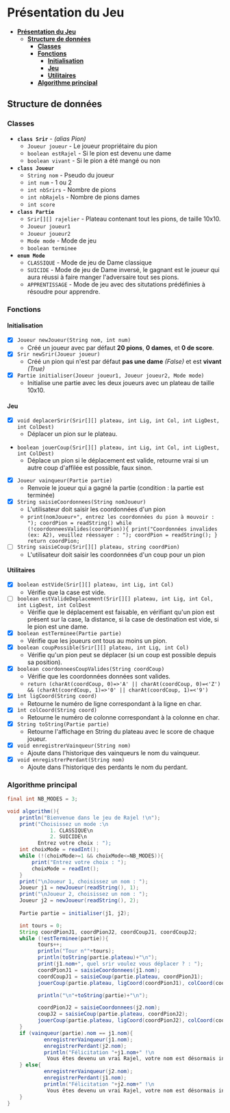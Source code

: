 # **Présentation du Jeu**

- [**Présentation du Jeu**](#présentation-du-jeu)
  - [**Structure de données**](#structure-de-données)
    - [**Classes**](#classes)
    - [**Fonctions**](#fonctions)
      - [**Initialisation**](#initialisation)
      - [**Jeu**](#jeu)
      - [**Utilitaires**](#utilitaires)
    - [**Algorithme principal**](#algorithme-principal)


## **Structure de données**

### **Classes**

- **`class Srir`** - *(alias Pion)*
    - `Joueur joueur` - Le joueur propriétaire du pion
    - `boolean estRajel` - Si le pion est devenu une dame
    - `boolean vivant` - Si le pion a été mangé ou non
- **`class Joueur`**
    - `String nom` - Pseudo du joueur
    - `int num` - 1 ou 2
    - `int nbSrirs` - Nombre de pions
    - `int nbRajels` - Nombre de pions dames
    - `int score` 
- **`class Partie`**
    - `Srir[][] rajelier` - Plateau contenant tout les pions, de taille 10x10.
    - `Joueur joueur1`
    - `Joueur joueur2`
    - `Mode mode` - Mode de jeu
    - `boolean terminee`
- **`enum Mode`**
  - `CLASSIQUE` - Mode de jeu de Dame classique
  - `SUICIDE` - Mode de jeu de Dame inversé, le gagnant est le joueur qui aura réussi à faire manger l'adversaire tout ses pions.
  - `APPRENTISSAGE` - Mode de jeu avec des situtations prédéfinies à résoudre pour apprendre.

### **Fonctions**

#### **Initialisation**
- [x] `Joueur newJoueur(String nom, int num)`
  - Créé un joueur avec par défaut **20 pions**, **0 dames**, et **0 de score**.
- [x] `Srir newSrir(Joueur joueur)`
  - Créé un pion qui n'est par défaut **pas une dame** *(False)* et est **vivant** *(True)*
- [x] `Partie initialiser(Joueur joueur1, Joueur joueur2, Mode mode)`
  - Initialise une partie avec les deux joueurs avec un plateau de taille 10x10.

#### **Jeu**
- [x] `void deplacerSrir(Srir[][] plateau, int Lig, int Col, int LigDest, int ColDest)`
  - Déplacer un pion sur le plateau.
- `boolean jouerCoup(Srir[][] plateau, int Lig, int Col, int LigDest, int ColDest)`
  - Déplace un pion si le déplacement est valide, retourne vrai si un autre coup d'affilée est possible, faux sinon.
- [x] `Joueur vainqueur(Partie partie)`
  - Renvoie le joueur qui a gagné la partie (condition : la partie est terminée)
- [x] `String saisieCoordonnees(String nomJoueur)`
  - L'utilisateur doit saisir les coordonnées d'un pion
  - `print(nomJoueur+", entrez les coordonnées du pion à mouvoir : ");
    coordPion = readString()
          while (!coordonneesValides(coordPion)){
                print("Coordonnées invalides (ex: A2), veuillez réessayer : ");
                coordPion = readString();
          }
          return coordPion;`
- [ ] `String saisieCoup(Srir[][] plateau, string coordPion)`
  - L'utilisateur doit saisir les coordonnées d'un coup pour un pion

#### **Utilitaires**
- [x] `boolean estVide(Srir[][] plateau, int Lig, int Col)`
  - Vérifie que la case est vide.
- [ ] `boolean estValideDeplacement(Srir[][] plateau, int Lig, int Col, int LigDest, int ColDest`
  - Vérifie que le déplacement est faisable, en vérifiant qu'un pion est présent sur la case, la distance, si la case de destination est vide, si le pion est une dame.
- [x] `boolean estTerminee(Partie partie)`
  - Vérifie que les joueurs ont tous au moins un pion.
- [x] `boolean coupPossible(Srir[][] plateau, int Lig, int Col)`
  - Vérifie qu'un pion peut se déplacer (si un coup est possible depuis sa position). 
- [x] `boolean coordonneesCoupValides(String coordCoup)`
  - Vérifie que les coordonnées données sont valides.
  - `return (charAt(coordCoup, 0)=>'A' || charAt(coordCoup, 0)=<'Z') && (charAt(coordCoup, 1)=>'0' || charAt(coordCoup, 1)=<'9')` 
- [x] `ìnt ligCoord(String coord)`
  - Retourne le numéro de ligne correspondant à la ligne en char.
- [x] `ìnt colCoord(String coord)`
  - Retourne le numéro de colonne correspondant à la colonne en char.
- [x] `String toString(Partie partie)`
  - Retourne l'affichage en String du plateau avec le score de chaque joueur.
- [x] `void enregistrerVainqueur(String nom)`
  - Ajoute dans l'historique des vainqueurs le nom du vainqueur.
- [x] `void enregistrerPerdant(String nom)`
  - Ajoute dans l'historique des perdants le nom du perdant.

### **Algorithme principal**

```java
final int NB_MODES = 3;

void algorithm(){
    println("Bienvenue dans le jeu de Rajel !\n");
    print("Choisissez un mode :\n
              1. CLASSIQUE\n
              2. SUICIDE\n
          Entrez votre choix : ");
    int choixMode = readInt();
    while (!(choixMode>=1 && choixMode<=NB_MODES)){
        print("Entrez votre choix : ");
        choixMode = readInt();
    }
    print("\nJoueur 1, choisissez un nom : ");
    Joueur j1 = newJoueur(readString(), 1);
    print("\nJoueur 2, choisissez un nom : ");
    Joueur j2 = newJoueur(readString(), 2);
    
    Partie partie = initialiser(j1, j2);

    int tours = 0;
    String coordPionJ1, coordPionJ2, coordCoupJ1, coordCoupJ2;
    while (!estTerminee(partie)){
          tours++;
          println("Tour n°"+tours);
          println(toString(partie.plateau)+"\n");
          print(j1.nom+", quel srir voulez vous déplacer ? : ");
          coordPionJ1 = saisieCoordonnees(j1.nom);
          coordCoupJ1 = saisieCoup(partie.plateau, coordPionJ1);
          jouerCoup(partie.plateau, ligCoord(coordPionJ1), colCoord(coordPionJ1), ligCoord(coordCoupJ1), colCoord(coordCoupJ1));

          println("\n"+toString(partie)+"\n");

          coordPionJ2 = saisieCoordonnees(j2.nom);
          coupJ2 = saisieCoup(partie.plateau, coordPionJ2);
          jouerCoup(partie.plateau, ligCoord(coordPionJ2), colCoord(coordPionJ2), ligCoord(coordCoupJ2), colCoord(coordCoupJ2));
    }
    if (vainqueur(partie).nom == j1.nom){
            enregistrerVainqueur(j1.nom);
            enregistrerPerdant(j2.nom);
            println("Félicitation "+j1.nom+" !\n
             Vous êtes devenu un vrai Rajel, votre nom est désormais inscrit dans le Rajel d'Or !")
    } else{
            enregistrerVainqueur(j2.nom);
            enregistrerPerdant(j1.nom);
            println("Félicitation "+j2.nom+" !\n
             Vous êtes devenu un vrai Rajel, votre nom est désormais inscrit dans le Rajel d'Or !")
    }
}
```